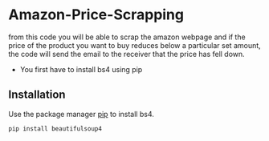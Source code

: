 # Amazon-Price-Scrapping
from this code you will be able to scrap the amazon webpage and if the price of the product you want to buy reduces below a particular set amount, the code will send the email to the receiver that the price has fell down.
 
 * You first have to install bs4 using pip
 
 ## Installation
 Use the package manager [pip](https://pip.pypa.io/en/stable/) to install bs4.
```bash
pip install beautifulsoup4
```
